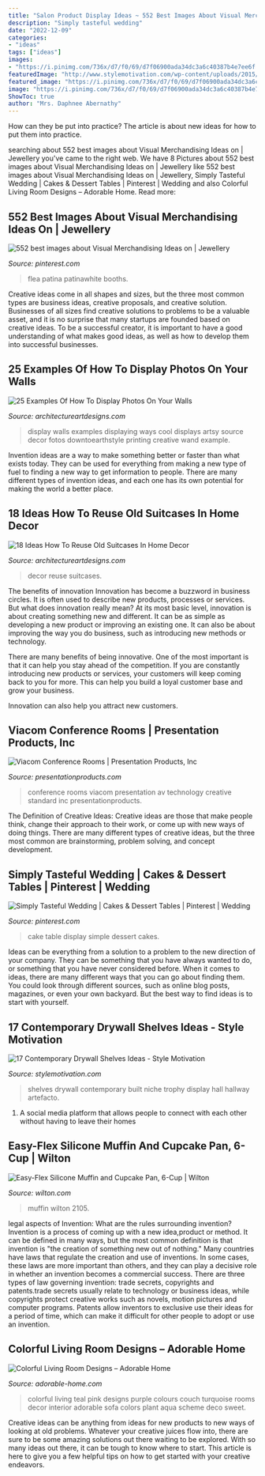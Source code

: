 ```yaml
---
title: "Salon Product Display Ideas ~ 552 Best Images About Visual Merchandising Ideas On"
description: "Simply tasteful wedding"
date: "2022-12-09"
categories:
- "ideas"
tags: ["ideas"]
images:
- "https://i.pinimg.com/736x/d7/f0/69/d7f06900ada34dc3a6c40387b4e7ee6f.jpg"
featuredImage: "http://www.stylemotivation.com/wp-content/uploads/2015/11/1815.jpg"
featured_image: "https://i.pinimg.com/736x/d7/f0/69/d7f06900ada34dc3a6c40387b4e7ee6f.jpg"
image: "https://i.pinimg.com/736x/d7/f0/69/d7f06900ada34dc3a6c40387b4e7ee6f.jpg"
ShowToc: true
author: "Mrs. Daphnee Abernathy"
---
```



How can they be put into practice?
The article is about new ideas for how to put them into practice.

	

		
searching about 552 best images about Visual Merchandising Ideas on | Jewellery you've came to the right web. We have 8 Pictures about 552 best images about Visual Merchandising Ideas on | Jewellery like 552 best images about Visual Merchandising Ideas on | Jewellery, Simply Tasteful Wedding | Cakes &amp; Dessert Tables | Pinterest | Wedding and also Colorful Living Room Designs – Adorable Home. Read more:
		
    
## 552 Best Images About Visual Merchandising Ideas On | Jewellery

<img loading=lazy src="https://i.pinimg.com/736x/d7/f0/69/d7f06900ada34dc3a6c40387b4e7ee6f.jpg" onerror="this.onerror=null;this.src='https://tse2.mm.bing.net/th?id=OIP.5jsgPS9PtJHl1DxNQZF3owHaJ3&amp;pid=15.1';" alt="552 best images about Visual Merchandising Ideas on | Jewellery">

_Source: pinterest.com_

>flea patina patinawhite booths. 

	

Creative ideas come in all shapes and sizes, but the three most common types are business ideas, creative proposals, and creative solution. Businesses of all sizes find creative solutions to problems to be a valuable asset, and it is no surprise that many startups are founded based on creative ideas. To be a successful creator, it is important to have a good understanding of what makes good ideas, as well as how to develop them into successful businesses.

    
## 25 Examples Of How To Display Photos On Your Walls

<img loading=lazy src="http://www.architectureartdesigns.com/wp-content/uploads/2013/04/25-cool-ideas-to-display-family-photos-on-your-walls18-635x605.jpg" onerror="this.onerror=null;this.src='https://tse2.mm.bing.net/th?id=OIP.utXDW0pe7aS8Oa2E7naFjQHaHD&amp;pid=15.1';" alt="25 Examples Of How To Display Photos On Your Walls">

_Source: architectureartdesigns.com_

>display walls examples displaying ways cool displays artsy source decor fotos downtoearthstyle printing creative wand example. 

	

Invention ideas are a way to make something better or faster than what exists today. They can be used for everything from making a new type of fuel to finding a new way to get information to people. There are many different types of invention ideas, and each one has its own potential for making the world a better place.

    
## 18 Ideas How To Reuse Old Suitcases In Home Decor

<img loading=lazy src="https://www.architectureartdesigns.com/wp-content/uploads/2013/03/how-to-reuse-old-suitcases-in-home-decor-13.jpg" onerror="this.onerror=null;this.src='https://tse4.mm.bing.net/th?id=OIP.jhT0bg5W5JL4SGH1yQi0DwHaJ4&amp;pid=15.1';" alt="18 Ideas How To Reuse Old Suitcases In Home Decor">

_Source: architectureartdesigns.com_

>decor reuse suitcases. 

	

The benefits of innovation
Innovation has become a buzzword in business circles. It is often used to describe new products, processes or services. But what does innovation really mean?
At its most basic level, innovation is about creating something new and different. It can be as simple as developing a new product or improving an existing one. It can also be about improving the way you do business, such as introducing new methods or technology.

There are many benefits of being innovative. One of the most important is that it can help you stay ahead of the competition. If you are constantly introducing new products or services, your customers will keep coming back to you for more. This can help you build a loyal customer base and grow your business.

Innovation can also help you attract new customers.

    
## Viacom Conference Rooms | Presentation Products, Inc

<img loading=lazy src="http://www.presentationproducts.com/wp-content/uploads/2014/03/Large-Conference-Room-8.jpg" onerror="this.onerror=null;this.src='https://tse3.mm.bing.net/th?id=OIP.lUk56WNCdA9PDmWCSBcMJwHaE7&amp;pid=15.1';" alt="Viacom Conference Rooms | Presentation Products, Inc">

_Source: presentationproducts.com_

>conference rooms viacom presentation av technology creative standard inc presentationproducts. 

	

The Definition of Creative Ideas:
Creative ideas are those that make people think, change their approach to their work, or come up with new ways of doing things. There are many different types of creative ideas, but the three most common are brainstorming, problem solving, and concept development.

    
## Simply Tasteful Wedding | Cakes &amp; Dessert Tables | Pinterest | Wedding

<img loading=lazy src="https://i.pinimg.com/736x/a7/3d/c5/a73dc5150eb134a96b005e08cc94feae--simple-weeding-cake-simple-cake-table-wedding.jpg?b=t" onerror="this.onerror=null;this.src='https://tse3.mm.bing.net/th?id=OIP.5CXq60LSQ-NkepMFC6orqgHaLG&amp;pid=15.1';" alt="Simply Tasteful Wedding | Cakes &amp; Dessert Tables | Pinterest | Wedding">

_Source: pinterest.com_

>cake table display simple dessert cakes. 

	

Ideas can be everything from a solution to a problem to the new direction of your company. They can be something that you have always wanted to do, or something that you have never considered before. When it comes to ideas, there are many different ways that you can go about finding them. You could look through different sources, such as online blog posts, magazines, or even your own backyard. But the best way to find ideas is to start with yourself.

    
## 17 Contemporary Drywall Shelves Ideas - Style Motivation

<img loading=lazy src="http://www.stylemotivation.com/wp-content/uploads/2015/11/1815.jpg" onerror="this.onerror=null;this.src='https://tse1.mm.bing.net/th?id=OIP.2OKnsEV_A5FQHgtEivMvjQAAAA&amp;pid=15.1';" alt="17 Contemporary Drywall Shelves Ideas - Style Motivation">

_Source: stylemotivation.com_

>shelves drywall contemporary built niche trophy display hall hallway artefacto. 

	

1. A social media platform that allows people to connect with each other without having to leave their homes 

    
## Easy-Flex Silicone Muffin And Cupcake Pan, 6-Cup | Wilton

<img loading=lazy src="https://www.wilton.com/dw/image/v2/AAWA_PRD/on/demandware.static/-/Sites-wilton-product-master/default/dwaf93e9c3/images/product/2105-4802/2105-4802-Wilton-Easy-Flex-Silicone-Muffin-and-Cupcake-Pan-6-Cup-L2.jpg?sw=1440&amp;sh=750&amp;sm=fit" onerror="this.onerror=null;this.src='https://tse1.mm.bing.net/th?id=OIP.h9M2hSd7XLKuidie3VrWTAHaHa&amp;pid=15.1';" alt="Easy-Flex Silicone Muffin and Cupcake Pan, 6-Cup | Wilton">

_Source: wilton.com_

>muffin wilton 2105. 

	

legal aspects of Invention: What are the rules surrounding invention?
Invention is a process of coming up with a new idea,product or method. It can be defined in many ways, but the most common definition is that invention is "the creation of something new out of nothing." Many countries have laws that regulate the creation and use of inventions. In some cases, these laws are more important than others, and they can play a decisive role in whether an invention becomes a commercial success.
There are three types of law governing invention: trade secrets, copyrights and patents.trade secrets usually relate to technology or business ideas, while copyrights protect creative works such as novels, motion pictures and computer programs. Patents allow inventors to exclusive use their ideas for a period of time, which can make it difficult for other people to adopt or use an invention.

    
## Colorful Living Room Designs – Adorable Home

<img loading=lazy src="https://adorable-home.com/wp-content/gallery/colorful-living-room-designs/colorful-living-room-designs-4.jpg" onerror="this.onerror=null;this.src='https://tse1.mm.bing.net/th?id=OIP.iSmGCO393Ek4TsQe1EajCwHaKg&amp;pid=15.1';" alt="Colorful Living Room Designs – Adorable Home">

_Source: adorable-home.com_

>colorful living teal pink designs purple colours couch turquoise rooms decor interior adorable sofa colors plant aqua scheme deco sweet. 

	

Creative ideas can be anything from ideas for new products to new ways of looking at old problems. Whatever your creative juices flow into, there are sure to be some amazing solutions out there waiting to be explored. With so many ideas out there, it can be tough to know where to start. This article is here to give you a few helpful tips on how to get started with your creative endeavors.

